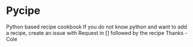 # Pycipe
Python based recipe cookbook
If you do not know python and want to add a recipe, create an issue with Request in [] followed by the recipe 
Thanks
-Cole
